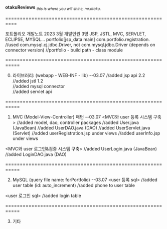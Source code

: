 **otakuReviews**
*<sub>this is where you will shine, mr.otaku.</sub>*

==========================================================

포트폴리오 개발노트 2023 3월
개발인원 3명
JSP, JSTL, MVC, SERVLET, ECLIPSE, MYSQL...
portfolio[jsp_data main]
com.portfolio.registration.
//used com.mysql.cj.jdbc.Driver, not com.mysql.jdbc.Driver (depends on connector version)
//portfolio - build path - class module

===========================================================

0. 라이브러리: (webapp - WEB-INF - lib)
--03.07
//added jsp api 2.2<br>
//added jstl 1.2<br>
//added mysql connector<br>
//added servlet api<br>

===========================================================

1. MVC (Model-View-Controller) 패턴
--03.07
<MVC와 user 등록 시스템 구축>
//added model, dao, controller packages
//added User.java (JavaBean)
//added UserDAO.java (DAO)
//added UserServlet.java (Servlet)
//added userRegistration.jsp under views
//added userInfo.jsp under views

<MVC와 user 로그인&검증 시스템 구축>
//added UserLogin.java (JavaBean)
//added LoginDAO.java (DAO)


===========================================================

2. MySQL
(query file name: forPortfolio)
--03.07
<user 등록 sql>
//added user table (id: auto_increment)
//added phone to user table

<user 로그인 sql>
//added login table

===========================================================

3. 기타
